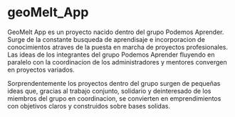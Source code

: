 # geoMelt_App

GeoMelt App es un proyecto nacido dentro del grupo Podemos Aprender. Surge de la constante busqueda de aprendisaje e incorporacion de conocimientos atraves de la puesta en marcha de proyectos profesionales. Las ideas de los integrantes del grupo Podemos Aprender fluyendo en paralelo con la coordinacion de los administradores y mentores convergen en proyectos variados.

Sorprendentemente los proyectos dentro del grupo surgen de pequeñas ideas que, gracias al trabajo conjunto, solidario y deinteresado de los miembros del grupo en coordinacion, se convierten en emprendimientos con objetivos claros y construidos sobre bases solidas.
